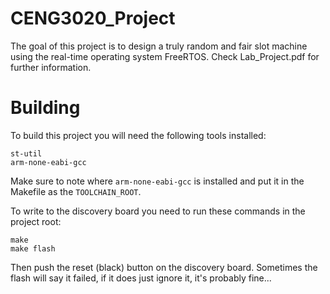 # CENG3020_Project

The goal of this project is to design a truly random and fair slot machine using the real-time operating system FreeRTOS. Check Lab_Project.pdf for further information.

# Building

To build this project you will need the following tools installed:

```
st-util
arm-none-eabi-gcc
```

Make sure to note where `arm-none-eabi-gcc` is installed and put it in the Makefile as the `TOOLCHAIN_ROOT`.

To write to the discovery board you need to run these commands in the project root:

```
make
make flash
```

Then push the reset (black) button on the discovery board. Sometimes the flash will say it failed, if it does just ignore it, it's probably fine...
